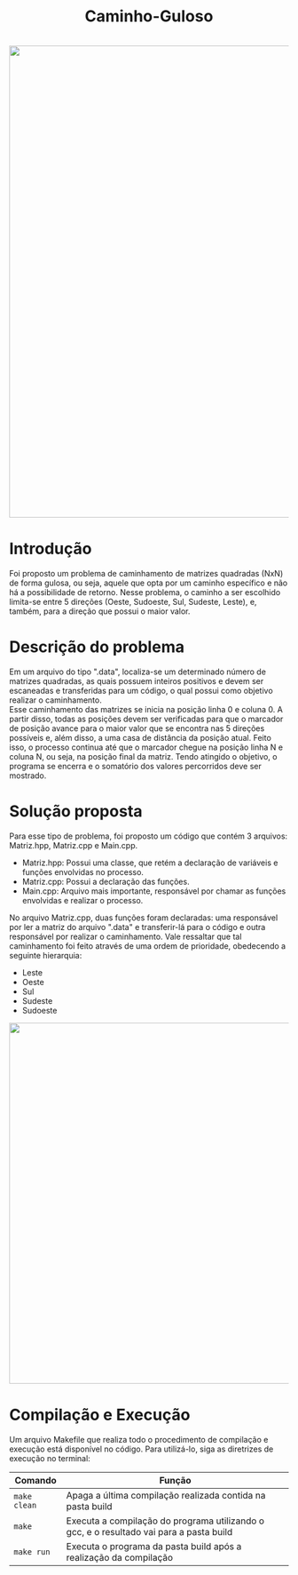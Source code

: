 <h1 align="center"> Caminho-Guloso </h1>
<br><div align=center>
<img src="https://user-images.githubusercontent.com/127882640/226417972-cf63390e-890e-447b-97fc-6859041b1581.png" width="850px">
</div>

# Introdução
<p>Foi proposto um problema de caminhamento de matrizes quadradas (NxN) de forma gulosa, ou seja, aquele que opta por um caminho específico e não há a possibilidade de retorno. Nesse problema, o caminho a ser escolhido limita-se entre 5 direções (Oeste, Sudoeste, Sul, Sudeste, Leste), e, também, para a direção que possui o maior valor. </p>

# Descrição do problema
<p>Em um arquivo do tipo ".data", localiza-se um determinado número de matrizes quadradas, as quais possuem inteiros positivos e devem ser escaneadas e transferidas para um código, o qual possui como objetivo realizar o caminhamento.<br>
Esse caminhamento das matrizes se inicia na posição linha 0 e coluna 0. A partir disso, todas as posições devem ser verificadas para que o marcador de posição avance para o maior valor que se encontra nas 5 direções possíveis e, além disso, a uma casa de distância da posição atual. Feito isso, o processo continua até que o marcador chegue na posição linha N e coluna N, ou seja, na posição final da matriz. Tendo atingido o objetivo, o programa se encerra e o somatório dos valores percorridos deve ser mostrado.</p>

# Solução proposta
<p>Para esse tipo de problema, foi proposto um código que contém 3 arquivos: Matriz.hpp, Matriz.cpp e Main.cpp.<br>

- Matriz.hpp: Possui uma classe, que retém  a declaração de variáveis e funções envolvidas no processo. <br>
- Matriz.cpp: Possui a declaração das funções. <br>
- Main.cpp: Arquivo mais importante, responsável por chamar as funções envolvidas e realizar o processo.<br>

No arquivo Matriz.cpp, duas funções foram declaradas: uma responsável por ler a matriz do arquivo ".data" e transferir-lá para o código e outra responsável por realizar o caminhamento. Vale ressaltar que tal caminhamento foi feito através de uma ordem de prioridade, obedecendo a seguinte hierarquia: 

- Leste
- Oeste
- Sul
- Sudeste
- Sudoeste

<div align=center>
<img src="https://user-images.githubusercontent.com/127882640/226614863-49e7a6cb-5119-4769-87a1-3d0b2adc37aa.png" width="650px">
</div>

# Compilação e Execução

Um arquivo Makefile que realiza todo o procedimento de compilação e execução está disponível no código. Para utilizá-lo, siga as diretrizes de execução no terminal:


| Comando                |  Função                                                                                           |                     
| -----------------------| ------------------------------------------------------------------------------------------------- |
|  `make clean`          | Apaga a última compilação realizada contida na pasta build                                        |
|  `make`                | Executa a compilação do programa utilizando o gcc, e o resultado vai para a pasta build           |
|  `make run`            | Executa o programa da pasta build após a realização da compilação                                 |
